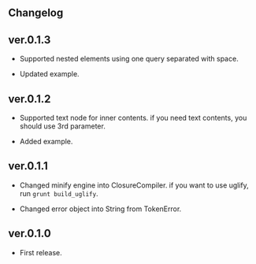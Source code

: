 Changelog
----

ver.0.1.3
----
- Supported nested elements using one query separated with space.

- Updated example.

ver.0.1.2
----
- Supported text node for inner contents.
  if you need text contents, you should use 3rd parameter.

- Added example.

ver.0.1.1
----
- Changed minify engine into ClosureCompiler.
  if you want to use uglify, run `grunt build_uglify`.

- Changed error object into String from TokenError.

ver.0.1.0
----
- First release.
